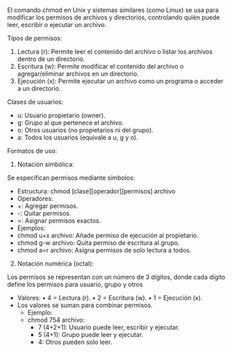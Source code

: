 El comando chmod en Unix y sistemas similares (como Linux) se usa para modificar los permisos de archivos y directorios, controlando quién puede leer, escribir o ejecutar un archivo.

Tipos de permisos:

1.	Lectura (r): Permite leer el contenido del archivo o listar los archivos dentro de un directorio.
2.	Escritura (w): Permite modificar el contenido del archivo o agregar/eliminar archivos en un directorio.
3.	Ejecución (x): Permite ejecutar un archivo como un programa o acceder a un directorio.

Clases de usuarios:

- u: Usuario propietario (owner).
- g: Grupo al que pertenece el archivo.
- o: Otros usuarios (no propietarios ni del grupo).
- a: Todos los usuarios (equivale a u, g y o).

Formatos de uso:

1.	Notación simbólica:

Se especifican permisos mediante símbolos:
	
- Estructura: chmod [clase][operador][permisos] archivo
- Operadores:
- +: Agregar permisos.
- -: Quitar permisos.
- =: Asignar permisos exactos.
- Ejemplos:
- chmod u+x archivo: Añade permiso de ejecución al propietario.
- chmod g-w archivo: Quita permiso de escritura al grupo.
- chmod a=r archivo: Asigna permisos de solo lectura a todos.

2.	Notación numérica (octal):

Los permisos se representan con un número de 3 dígitos, donde cada dígito define los permisos para usuario, grupo y otros
- Valores:
	•	4 = Lectura (r).
	•	2 = Escritura (w).
	•	1 = Ejecución (x).
- Los valores se suman para combinar permisos.
	- Ejemplo:
	- chmod 754 archivo:
		- 7 (4+2+1): Usuario puede leer, escribir y ejecutar.
		- 5 (4+1): Grupo puede leer y ejecutar.
		- 4: Otros pueden solo leer.